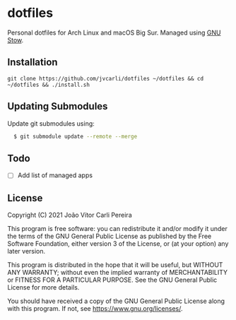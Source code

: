 # dotfiles

Personal dotfiles for Arch Linux and macOS Big Sur. Managed using [GNU Stow](https://www.gnu.org/software/stow/).

## Installation

`git clone https://github.com/jvcarli/dotfiles ~/dotfiles && cd ~/dotfiles &&
./install.sh`

## Updating Submodules

Update git submodules using:

```bash
  $ git submodule update --remote --merge
```

## Todo

- [ ] Add list of managed apps

## License

Copyright (C) 2021 João Vítor Carli Pereira

This program is free software: you can redistribute it and/or modify
it under the terms of the GNU General Public License as published by
the Free Software Foundation, either version 3 of the License, or
(at your option) any later version.

This program is distributed in the hope that it will be useful,
but WITHOUT ANY WARRANTY; without even the implied warranty of
MERCHANTABILITY or FITNESS FOR A PARTICULAR PURPOSE.  See the
GNU General Public License for more details.

You should have received a copy of the GNU General Public License
along with this program.  If not, see <https://www.gnu.org/licenses/>.
